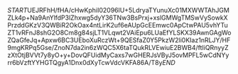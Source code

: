 $START$UEJRFhH/fHA/cHwKphiI02096lU+5LdryaTYunuXc01MXWWTAhJGMZLk4p+Na9AnYlfdP3lZhxwg5dyY36TNw3BsPrxj+xslGMWgTMSwVySowkXPrzddGKzV3QWBiR2OkOax4ntLirK2uf6eAUpGcEEmwc0ApCtwPAU5vhYTuZT1vRFnJ8shG2O8Cm8g84sjLT1VLqwt2VAiEpu6LUaEfYLSKX39AwnGAgWoZQaGfeJq+Apxw6BC3UEboXuRczWt+9QESfaZ0Y5PkzW2li0KIaz1nRLJY/HF9mgKRPq5Gse/ZnoN7da2in6zWQC5X6taTQukRLVEwiuE2BWB4/ftIiQRnyyZzXtOtjBVVt7y8yO+y+DovQFUidMyCaxs7wGHERJsVByJ5ovMPFL5wCdNYyrr6bVzftYYHGTQgyA1Dnx0dXyTcwVdcVKFA86A/T8y$END$